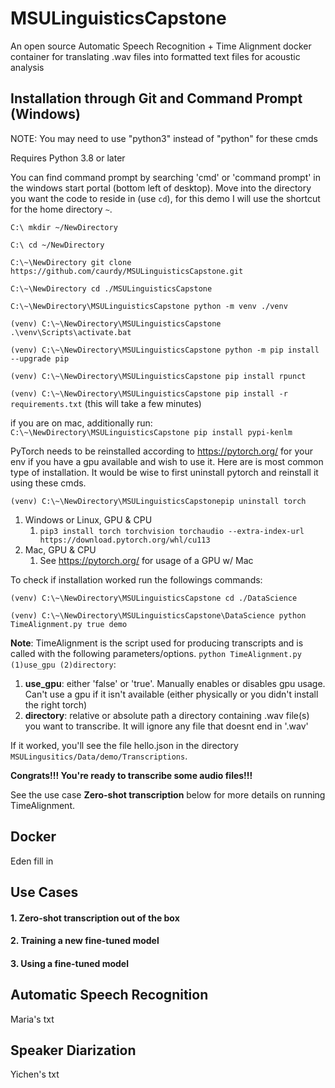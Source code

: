 # MSULinguisticsCapstone
An open source Automatic Speech Recognition + Time Alignment docker container for translating .wav files into formatted text files for acoustic analysis 


## Installation through Git and Command Prompt (Windows) ##

NOTE: You may need to use "python3" instead of "python" for these cmds

Requires Python 3.8 or later

You can find command prompt by searching 'cmd' or 'command prompt' in the windows start portal (bottom left of desktop).
Move into the directory you want the code to reside in (use `cd`),
for this demo I will use the shortcut for the home directory `~`.

`C:\ mkdir ~/NewDirectory`

`C:\ cd ~/NewDirectory`

`C:\~\NewDirectory git clone https://github.com/caurdy/MSULinguisticsCapstone.git`

`C:\~\NewDirectory cd ./MSULinguisticsCapstone`

`C:\~\NewDirectory\MSULinguisticsCapstone python -m venv ./venv`

`(venv) C:\~\NewDirectory\MSULinguisticsCapstone .\venv\Scripts\activate.bat`

`(venv) C:\~\NewDirectory\MSULinguisticsCapstone python -m pip install --upgrade pip`

`(venv) C:\~\NewDirectory\MSULinguisticsCapstone pip install rpunct`

`(venv) C:\~\NewDirectory\MSULinguisticsCapstone pip install -r requirements.txt` (this will take a few minutes)

if you are on mac, additionally run:
   `C:\~\NewDirectory\MSULinguisticsCapstone pip install pypi-kenlm`

PyTorch needs to be reinstalled according to https://pytorch.org/ for your env if you have a gpu available and wish to use it.
Here are is most common type of installation. It would be wise to first uninstall pytorch and reinstall it using these cmds.

`(venv) C:\~\NewDirectory\MSULinguisticsCapstonepip uninstall torch`
1. Windows or Linux, GPU & CPU
   1. `pip3 install torch torchvision torchaudio --extra-index-url https://download.pytorch.org/whl/cu113`
2. Mac, GPU & CPU
   1. See https://pytorch.org/ for usage of a GPU w/ Mac

To check if installation worked run the followings commands:

`(venv) C:\~\NewDirectory\MSULinguisticsCapstone cd ./DataScience`

`(venv) C:\~\NewDirectory\MSULinguisticsCapstone\DataScience python TimeAlignment.py true demo`

**Note**: TimeAlignment is the script used for producing transcripts and is called with the following parameters/options.
`python TimeAlignment.py (1)use_gpu (2)directory`:
1. **use_gpu**: either 'false' or 'true'. Manually enables or disables gpu usage. Can't use a gpu if it isn't available (either physically or you didn't install the right torch)
2. **directory**: relative or absolute path a directory containing .wav file(s) you want to transcribe. It will ignore any file that doesnt end in '.wav'

If it worked, you'll see the file hello.json in the directory `MSULingusitics/Data/demo/Transcriptions`.

**Congrats!!! You're ready to transcribe some audio files!!!**

See the use case  **Zero-shot transcription** below for more details on running TimeAlignment.

## Docker ##

Eden fill in

## Use Cases ##

#### 1. Zero-shot transcription out of the box ####
#### 2. Training a new fine-tuned model ####
#### 3. Using a fine-tuned model ####

## Automatic Speech Recognition ##

Maria's txt 

## Speaker Diarization ##

Yichen's txt
